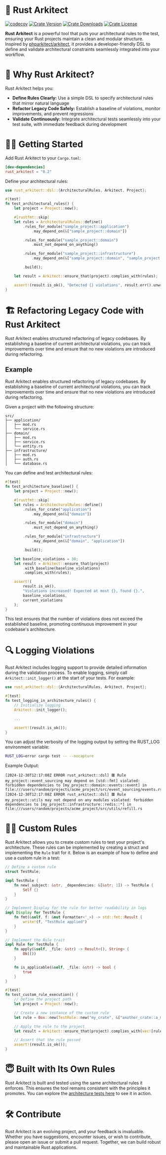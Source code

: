 # 📐 Rust Arkitect

[![codecov](https://codecov.io/github/pfazzi/rust_arkitect/graph/badge.svg?token=FVLITXKTQE)](https://codecov.io/github/pfazzi/rust_arkitect)
[![Crate Version](https://img.shields.io/crates/v/rust_arkitect.svg)](https://crates.io/crates/rust_arkitect)
[![Crate Downloads](https://img.shields.io/crates/d/rust_arkitect.svg)](https://crates.io/crates/rust_arkitect)
[![Crate License](https://img.shields.io/crates/l/rust_arkitect.svg)](https://crates.io/crates/rust_arkitect)

**Rust Arkitect** is a powerful tool that puts your architectural rules to the test, ensuring your Rust projects maintain a clean and modular structure. Inspired by [phparkitect/arkitect](https://github.com/phparkitect/arkitect), it provides a developer-friendly DSL to define and validate architectural constraints seamlessly integrated into your workflow.

# 🚀 Why Rust Arkitect?
Rust Arkitect helps you:
- **Define Rules Clearly:** Use a simple DSL to specify architectural rules that mirror natural language
- **Refactor Legacy Code Safely:** Establish a baseline of violations, monitor improvements, and prevent regressions
- **Validate Continuously:** Integrate architectural tests seamlessly into your test suite, with immediate feedback during development

# 🧑‍💻 Getting Started
Add Rust Arkitect to your `Cargo.toml`:
```toml
[dev-dependencies]
rust_arkitect = "0.2"
```
Define your architectural rules:
```rust
use rust_arkitect::dsl::{ArchitecturalRules, Arkitect, Project};

#[test]
fn test_architectural_rules() {
    let project = Project::new();

    #[rustfmt::skip]
    let rules = ArchitecturalRules::define()
        .rules_for_module("sample_project::application")
            .may_depend_on(&["sample_project::domain"])

        .rules_for_module("sample_project::domain")
            .must_not_depend_on_anything()

        .rules_for_module("sample_project::infrastructure")
            .may_depend_on(&["sample_project::domain", "sample_project::application"])

        .build();

    let result = Arkitect::ensure_that(project).complies_with(rules);

    assert!(result.is_ok(), "Detected {} violations", result.err().unwrap().len());
}

```

#  🏗️ Refactoring Legacy Code with Rust Arkitect

Rust Arkitect enables structured refactoring of legacy codebases. By establishing a baseline of current architectural violations, you can track improvements over time and ensure that no new violations are introduced during refactoring.

## Example
Rust Arkitect enables structured refactoring of legacy codebases. By establishing a baseline of current architectural violations, you can track improvements over time and ensure that no new violations are introduced during refactoring.

Given a project with the following structure:
```text
src/
├── application/
│   ├── mod.rs
│   └── service.rs
├── domain/
│   ├── mod.rs
│   ├── service.rs
│   └── entity.rs
├── infrastructure/
│   ├── mod.rs
│   ├── auth.rs
│   └── database.rs
```
You can define and test architectural rules:
```rust
#[test]
fn test_architecture_baseline() {
    let project = Project::new();

    #[rustfmt::skip]
    let rules = ArchitecturalRules::define()
        .rules_for_crate("application")
            .may_depend_on(&["domain"])

        .rules_for_module("domain")
            .must_not_depend_on_anything()

        .rules_for_module("infrastructure")
            .may_depend_on(&["domain", "application"])

        .build();

    let baseline_violations = 30;
    let result = Arkitect::ensure_that(project)
        .with_baseline(baseline_violations)
        .complies_with(rules);

    assert!(
        result.is_ok(),
        "Violations increased! Expected at most {}, found {}.",
        baseline_violations,
        current_violations
    );
}
```
This test ensures that the number of violations does not exceed the established baseline, promoting continuous improvement in your codebase's architecture.

# 🔍 Logging Violations

Rust Arkitect includes logging support to provide detailed information during the validation process.
To enable logging, simply call `Arkitect::init_logger()` at the start of your tests. For example:
```rust
use rust_arkitect::dsl::{ArchitecturalRules, Arkitect, Project};

#[test]
fn test_logging_in_architecture_rules() {
    // Initialize logging
    Arkitect::init_logger();

    ...

    assert!(result.is_ok());
}
```

You can adjust the verbosity of the logging output by setting the RUST_LOG environment variable:
```bash
RUST_LOG=error cargo test -- --nocapture
```
Example Output:
```plaintext
[2024-12-30T12:17:08Z ERROR rust_arkitect::dsl] 🟥 Rule my_project::event_sourcing may depend on [std::fmt] violated: forbidden dependencies to [my_project::domain::events::event] in file:///users/random/projects/acme_project/src/event_sourcing/events.rs
[2024-12-30T12:17:08Z ERROR rust_arkitect::dsl] 🟥 Rule my_project::utils may not depend on any modules violated: forbidden dependencies to [my_project::infrastructure::redis::*] in file:///users/random/projects/acme_project/src/utils/refill.rs
```

# 🧙‍♂️ Custom Rules
Rust Arkitect allows you to create custom rules to test your project's architecture. These rules can be implemented by creating a struct and implementing the `Rule` trait for it. Below is an example of how to define and use a custom rule in a test:

```rust
// Define a custom rule
struct TestRule;

impl TestRule {
    fn new(_subject: &str, _dependencies: &[&str; 1]) -> TestRule {
        Self {}
    }
}

// Implement Display for the rule for better readability in logs
impl Display for TestRule {
    fn fmt(&self, f: &mut Formatter<'_>) -> std::fmt::Result {
        write!(f, "TestRule applied")
    }
}

// Implement the Rule trait
impl Rule for TestRule {
    fn apply(&self, _file: &str) -> Result<(), String> {
        Ok(())
    }

    fn is_applicable(&self, _file: &str) -> bool {
        true
    }
}

#[test]
fn test_custom_rule_execution() {
    // Define the project path
    let project = Project::new();

    // Create a new instance of the custom rule
    let rule = Box::new(TestRule::new("my_crate", &["another_crate::a_module"]));

    // Apply the rule to the project
    let result = Arkitect::ensure_that(project).complies_with(vec![rule]);

    // Assert that the rule passed
    assert!(result.is_ok());
}
```
# 😇 Built with Its Own Rules

Rust Arkitect is built and tested using the same architectural rules it enforces. This ensures the tool remains consistent with the principles it promotes. You can explore the [architecture tests here](tests/test_architecture.rs) to see it in action.

# 🛠️ Contribute

Rust Arkitect is an evolving project, and your feedback is invaluable. Whether you have suggestions, encounter issues, or wish to contribute, please open an issue or submit a pull request. Together, we can build robust and maintainable Rust applications.
